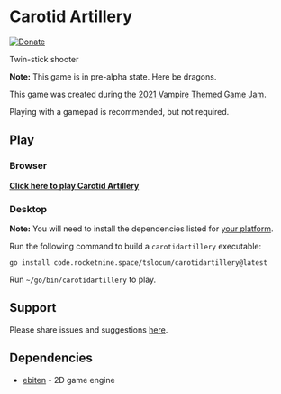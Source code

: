 # Carotid Artillery
[![Donate](https://img.shields.io/liberapay/receives/rocketnine.space.svg?logo=liberapay)](https://liberapay.com/rocketnine.space)

Twin-stick shooter

**Note:** This game is in pre-alpha state. Here be dragons.

This game was created during the [2021 Vampire Themed Game Jam](https://itch.io/jam/vampire-themed-game-jam-october-2021).

Playing with a gamepad is recommended, but not required.

## Play

### Browser

[**Click here to play Carotid Artillery**](https://rocketnine.itch.io/carotid-artillery)

### Desktop

**Note:** You will need to install the dependencies listed for [your platform](https://github.com/hajimehoshi/ebiten/blob/main/README.md#platforms).

Run the following command to build a `carotidartillery` executable:

`go install code.rocketnine.space/tslocum/carotidartillery@latest`

Run `~/go/bin/carotidartillery` to play.

## Support

Please share issues and suggestions [here](https://code.rocketnine.space/tslocum/carotidartillery/issues).

## Dependencies

- [ebiten](https://github.com/hajimehoshi/ebiten) - 2D game engine
